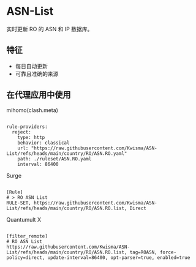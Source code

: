 
# ASN-List

实时更新 RO 的 ASN 和 IP 数据库。

## 特征

- 每日自动更新
- 可靠且准确的来源

## 在代理应用中使用

mihomo(clash.meta)

<pre><code class="language-javascript">
rule-providers:
  reject:
    type: http
    behavior: classical
    url: "https://raw.githubusercontent.com/Kwisma/ASN-List/refs/heads/main/country/RO/ASN.RO.yaml"
    path: ./ruleset/ASN.RO.yaml
    interval: 86400
</code></pre>

Surge

<pre><code class="language-javascript">
[Rule]
# > RO ASN List
RULE-SET, https://raw.githubusercontent.com/Kwisma/ASN-List/refs/heads/main/country/RO/ASN.RO.list, Direct
</code></pre>

Quantumult X

<pre><code class="language-javascript">
[filter_remote]
# RO ASN List
https://raw.githubusercontent.com/Kwisma/ASN-List/refs/heads/main/country/RO/ASN.RO.list, tag=ROASN, force-policy=direct, update-interval=86400, opt-parser=true, enabled=true
</code></pre>
